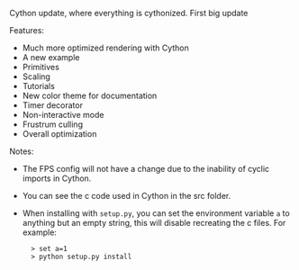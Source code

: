 Cython update, where everything is cythonized.
First big update

Features:

- Much more optimized rendering with Cython
- A new example
- Primitives
- Scaling
- Tutorials
- New color theme for documentation
- Timer decorator
- Non-interactive mode
- Frustrum culling
- Overall optimization

Notes:

- The FPS config will not have a change due to
  the inability of cyclic imports in Cython.
- You can see the c code used in Cython in the
  src folder.
- When installing with ``setup.py``, you can set
  the environment variable ``a`` to anything but
  an empty string, this will disable recreating
  the c files. For example:

        > set a=1
        > python setup.py install